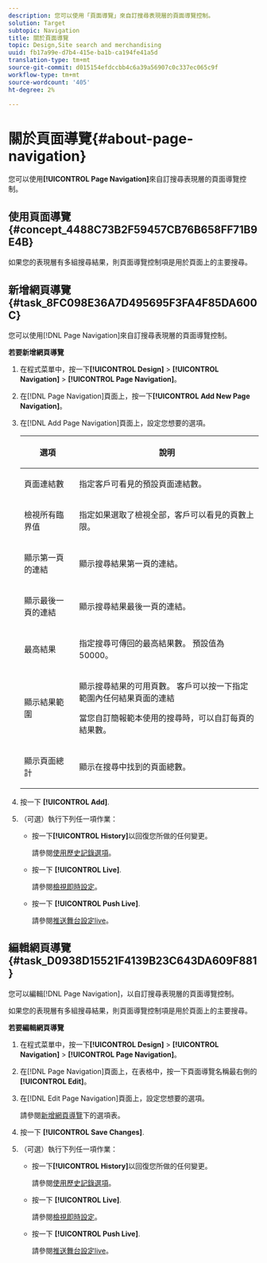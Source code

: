 ```yaml
---
description: 您可以使用「頁面導覽」來自訂搜尋表現層的頁面導覽控制。
solution: Target
subtopic: Navigation
title: 關於頁面導覽
topic: Design,Site search and merchandising
uuid: fb17a99e-d7b4-415e-ba1b-ca194fe41a5d
translation-type: tm+mt
source-git-commit: d015154efdccbb4c6a39a56907c0c337ec065c9f
workflow-type: tm+mt
source-wordcount: '405'
ht-degree: 2%

---
```



# 關於頁面導覽{#about-page-navigation}

您可以使用&#x200B;**[!UICONTROL Page Navigation]**&#x200B;來自訂搜尋表現層的頁面導覽控制。

## 使用頁面導覽{#concept_4488C73B2F59457CB76B658FF71B9E4B}

如果您的表現層有多組搜尋結果，則頁面導覽控制項是用於頁面上的主要搜尋。

## 新增網頁導覽{#task_8FC098E36A7D495695F3FA4F85DA600C}

您可以使用[!DNL Page Navigation]來自訂搜尋表現層的頁面導覽控制。

<!-- 

t_configuring_web_page_navigation.xml

 -->

**若要新增網頁導覽**

1. 在程式菜單中，按一下&#x200B;**[!UICONTROL Design]** > **[!UICONTROL Navigation]** > **[!UICONTROL Page Navigation]**。
1. 在[!DNL Page Navigation]頁面上，按一下&#x200B;**[!UICONTROL Add New Page Navigation]**。
1. 在[!DNL Add Page Navigation]頁面上，設定您想要的選項。

   <!-- 
   r_page_navigation_options.xml
   -->

   <table> 
    <thead> 
      <tr> 
      <th colname="col1" class="entry"> <p>選項 </p> </th> 
      <th colname="col2" class="entry"> <p>說明 </p> </th> 
      </tr> 
    </thead>
    <tbody> 
      <tr> 
      <td colname="col1"> <p>頁面連結數 </p> </td> 
      <td colname="col2"> <p> 指定客戶可看見的預設頁面連結數。 </p> </td> 
      </tr> 
      <tr> 
      <td colname="col1"> <p>檢視所有臨界值 </p> </td> 
      <td colname="col2"> <p>指定如果選取了<span class="uicontrol">檢視全部</span>，客戶可以看見的頁數上限。 </p> </td> 
      </tr> 
      <tr> 
      <td colname="col1"> <p>顯示第一頁的連結 </p> </td> 
      <td colname="col2"> <p>顯示搜尋結果第一頁的連結。 </p> </td> 
      </tr> 
      <tr> 
      <td colname="col1"> <p>顯示最後一頁的連結 </p> </td> 
      <td colname="col2"> <p> 顯示搜尋結果最後一頁的連結。 </p> </td> 
      </tr> 
      <tr> 
      <td colname="col1"> <p>最高結果 </p> </td> 
      <td colname="col2"> <p>指定搜尋可傳回的最高結果數。 預設值為 50000。 </p> </td> 
      </tr> 
      <tr> 
      <td colname="col1"> <p>顯示結果範圍 </p> </td> 
      <td colname="col2"> <p>顯示搜尋結果的可用頁數。 客戶可以按一下指定範圍內任何結果頁面的連結 </p> <p> 當您自訂簡報範本使用的搜尋時，可以自訂每頁的結果數。 </p> </td> 
      </tr> 
      <tr> 
      <td colname="col1"> <p>顯示頁面總計 </p> </td> 
      <td colname="col2"> <p>顯示在搜尋中找到的頁面總數。 </p> </td> 
      </tr> 
    </tbody> 
    </table>

1. 按一下 **[!UICONTROL Add]**.
1. （可選）執行下列任一項作業：

   * 按一下&#x200B;**[!UICONTROL History]**&#x200B;以回復您所做的任何變更。

      請參閱[使用歷史記錄選項](../t-using-the-history-option.md#task_70DD3F87A67242BBBD2CB27156F43002)。

   * 按一下 **[!UICONTROL Live]**.

      請參閱[檢視即時設定](../c-about-staging.md#task_401A0EBDB5DB4D4CA933CBA7BECDC10F)。

   * 按一下 **[!UICONTROL Push Live]**.

      請參閱[推送舞台設定live](../c-about-staging.md#task_44306783B4C0408AAA58B471DAF2D9A4)。

## 編輯網頁導覽{#task_D0938D15521F4139B23C643DA609F881}

您可以編輯[!DNL Page Navigation]，以自訂搜尋表現層的頁面導覽控制。

<!-- 

t_editing_web_page_navigation.xml

 -->

如果您的表現層有多組搜尋結果，則頁面導覽控制項是用於頁面上的主要搜尋。

**若要編輯網頁導覽**

1. 在程式菜單中，按一下&#x200B;**[!UICONTROL Design]** > **[!UICONTROL Navigation]** > **[!UICONTROL Page Navigation]**。
1. 在[!DNL Page Navigation]頁面上，在表格中，按一下頁面導覽名稱最右側的&#x200B;**[!UICONTROL Edit]**。
1. 在[!DNL Edit Page Navigation]頁面上，設定您想要的選項。

   請參閱[新增網頁導覽](../c-about-design-menu/c-about-page-navigation.md#task_8FC098E36A7D495695F3FA4F85DA600C)下的選項表。
1. 按一下 **[!UICONTROL Save Changes]**.
1. （可選）執行下列任一項作業：

   * 按一下&#x200B;**[!UICONTROL History]**&#x200B;以回復您所做的任何變更。

      請參閱[使用歷史記錄選項](../t-using-the-history-option.md#task_70DD3F87A67242BBBD2CB27156F43002)。

   * 按一下 **[!UICONTROL Live]**.

      請參閱[檢視即時設定](../c-about-staging.md#task_401A0EBDB5DB4D4CA933CBA7BECDC10F)。

   * 按一下 **[!UICONTROL Push Live]**.

      請參閱[推送舞台設定live](../c-about-staging.md#task_44306783B4C0408AAA58B471DAF2D9A4)。

